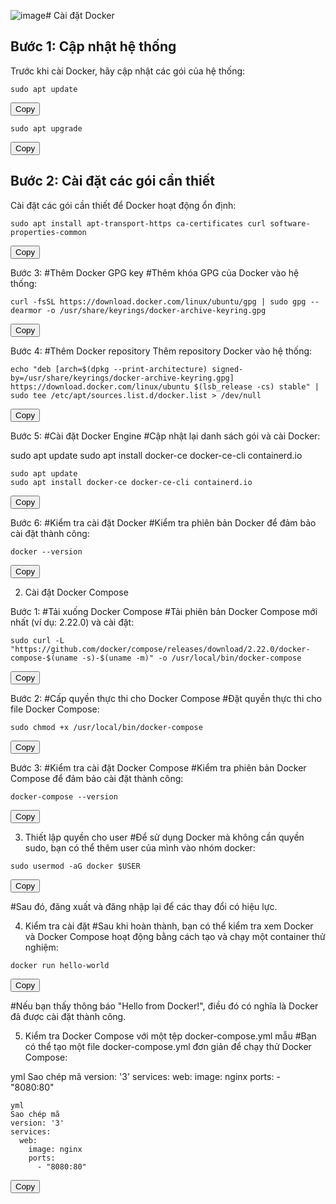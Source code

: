 ![image](https://github.com/user-attachments/assets/0433bfd2-8144-49de-b929-f6635dbbf744)# Cài đặt Docker

## Bước 1: Cập nhật hệ thống
<p>Trước khi cài Docker, hãy cập nhật các gói của hệ thống:</p>

<div>
    <pre><code id="update">sudo apt update</code></pre>
    <button onclick="copyToClipboard('update')">Copy</button>
</div>

<div>
    <pre><code id="upgrade">sudo apt upgrade</code></pre>
    <button onclick="copyToClipboard('upgrade')">Copy</button>
</div>

## Bước 2: Cài đặt các gói cần thiết
<p>Cài đặt các gói cần thiết để Docker hoạt động ổn định:</p>

<div>
    <pre><code id="install">sudo apt install apt-transport-https ca-certificates curl software-properties-common</code></pre>
    <button onclick="copyToClipboard('install')">Copy</button>
</div>


Bước 3: #Thêm Docker GPG key
#Thêm khóa GPG của Docker vào hệ thống:

<div>
    <pre><code id="install">curl -fsSL https://download.docker.com/linux/ubuntu/gpg | sudo gpg --dearmor -o /usr/share/keyrings/docker-archive-keyring.gpg</code></pre>
    <button onclick="copyToClipboard('install')">Copy</button>
</div>

Bước 4: #Thêm Docker repository
Thêm repository Docker vào hệ thống:




<div>
    <pre><code id="update">echo "deb [arch=$(dpkg --print-architecture) signed-by=/usr/share/keyrings/docker-archive-keyring.gpg] https://download.docker.com/linux/ubuntu $(lsb_release -cs) stable" | sudo tee /etc/apt/sources.list.d/docker.list > /dev/null</code></pre>
    <button onclick="copyToClipboard('update')">Copy</button>
</div>

Bước 5: #Cài đặt Docker Engine
#Cập nhật lại danh sách gói và cài Docker:

sudo apt update
sudo apt install docker-ce docker-ce-cli containerd.io

<div>
    <pre><code id="update">sudo apt update
sudo apt install docker-ce docker-ce-cli containerd.io</code></pre>
    <button onclick="copyToClipboard('update')">Copy</button>
</div>

Bước 6: #Kiểm tra cài đặt Docker
#Kiểm tra phiên bản Docker để đảm bảo cài đặt thành công:

<div>
    <pre><code id="update">docker --version</code></pre>
    <button onclick="copyToClipboard('update')">Copy</button>
</div>

2. Cài đặt Docker Compose

Bước 1: #Tải xuống Docker Compose
#Tải phiên bản Docker Compose mới nhất (ví dụ: 2.22.0) và cài đặt:

<div>
    <pre><code id="update">sudo curl -L "https://github.com/docker/compose/releases/download/2.22.0/docker-compose-$(uname -s)-$(uname -m)" -o /usr/local/bin/docker-compose</code></pre>
    <button onclick="copyToClipboard('update')">Copy</button>
</div>

Bước 2: #Cấp quyền thực thi cho Docker Compose
#Đặt quyền thực thi cho file Docker Compose:



<div>
    <pre><code id="update">sudo chmod +x /usr/local/bin/docker-compose</code></pre>
    <button onclick="copyToClipboard('update')">Copy</button>
</div>

Bước 3: #Kiểm tra cài đặt Docker Compose
#Kiểm tra phiên bản Docker Compose để đảm bảo cài đặt thành công:

<div>
    <pre><code id="update">docker-compose --version</code></pre>
    <button onclick="copyToClipboard('update')">Copy</button>
</div>


3. Thiết lập quyền cho user
#Để sử dụng Docker mà không cần quyền sudo, bạn có thể thêm user của mình vào nhóm docker:

<div>
    <pre><code id="update">sudo usermod -aG docker $USER</code></pre>
    <button onclick="copyToClipboard('update')">Copy</button>
</div>

#Sau đó, đăng xuất và đăng nhập lại để các thay đổi có hiệu lực.

4. Kiểm tra cài đặt
#Sau khi hoàn thành, bạn có thể kiểm tra xem Docker và Docker Compose hoạt động bằng cách tạo và chạy một container thử nghiệm:

<div>
    <pre><code id="update">docker run hello-world</code></pre>
    <button onclick="copyToClipboard('update')">Copy</button>
</div>

#Nếu bạn thấy thông báo "Hello from Docker!", điều đó có nghĩa là Docker đã được cài đặt thành công.

5. Kiểm tra Docker Compose với một tệp docker-compose.yml mẫu
#Bạn có thể tạo một file docker-compose.yml đơn giản để chạy thử Docker Compose:

yml
Sao chép mã
version: '3'
services:
  web:
    image: nginx
    ports:
      - "8080:80"

<div>
    <pre><code id="update">yml
Sao chép mã
version: '3'
services:
  web:
    image: nginx
    ports:
      - "8080:80"</code></pre>
    <button onclick="copyToClipboard('update')">Copy</button>
</div>
